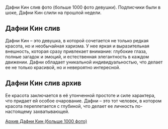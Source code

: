 <p>Дафни Кин слив фото (больше 1000 фото девушки). Подписчики были в шоке, Дафни Кин слили на прошлой недели.</p>
<h2>Дафни Кин слив</h2>
<p>Дафни Кин &ndash; это девушка, в которой сочетается не только редкая красота, но и необычайная харизма. У нее яркая и выразительная внешность, которая сразу привлекает внимание: глубокие глаза, полные загадок и эмоций, и естественная элегантность в каждом движении. Дафни обладает уникальной индивидуальностью, что делает ее не только красивой, но и невероятно интересной.</p>
<h2>Дафни Кин слив архив</h2>
<p>Ее красота заключается в её утонченной простоте и силе характера, что придает ей особое очарование. Дафни &ndash; это тот человек, в котором красота переплетается с глубиной, что делает ее личность по-настоящему захватывающей.</p>
<p><a href="https://is.gd/AxrYKE">Архив Дафни Кин (больше 1000 фото)</a></p>
